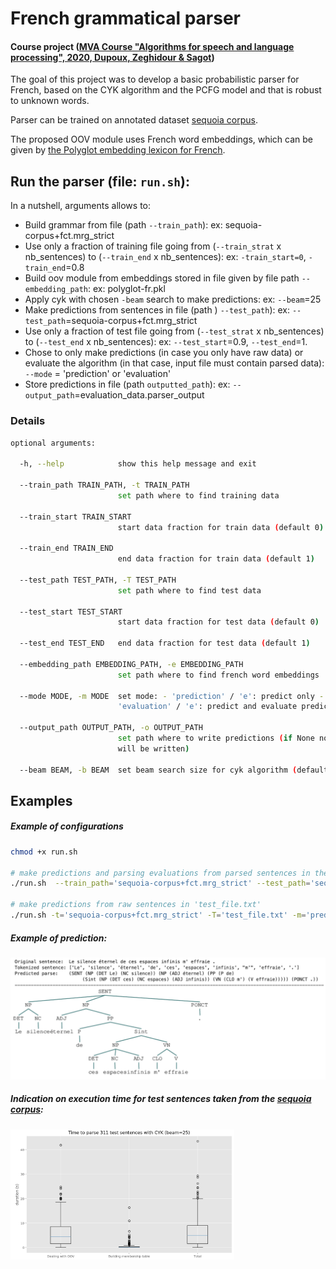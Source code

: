 

# French grammatical parser

#### Course project ([MVA Course "Algorithms for speech and language processing", 2020, Dupoux, Zeghidour & Sagot](https://github.com/edupoux/MVA_2020_SL)) 

The goal of this project was to develop a basic probabilistic parser for French, based on the CYK algorithm and the PCFG model and that is robust to unknown words.

Parser can be trained on annotated dataset [sequoia corpus](https://github.com/edupoux/MVA_2020_SL/blob/master/TD_%232/sequoia-corpus%2Bfct.mrg_strict).

 The proposed OOV module uses French word embeddings, which can be given by [the Polyglot embedding lexicon for French](https://sites.google.com/site/rmyeid/projects/polyglot).

## Run the parser (file: ```run.sh```):

In a nutshell, arguments allows to:

- Build grammar from file (path ```--train_path```): ex: sequoia-corpus+fct.mrg_strict
- Use only a fraction of training file going from (```--train_strat``` x nb_sentences) to  (```--train_end``` x nb_sentences): ex: ```-train_start=0```, ```-train_end```=0.8
- Build oov module from embeddings stored in file given by file path ```--embedding_path```: ex: polyglot-fr.pkl
- Apply  cyk with chosen ```-beam``` search to make predictions: ex: ```--beam```=25
- Make predictions from sentences in file (path ) ```--test_path```): ex:   ```--test_path```=sequoia-corpus+fct.mrg_strict
- Use only a fraction of test file going from (```--test_strat``` x nb_sentences) to  (```--test_end``` x nb_sentences): ex: ```--test_start```=0.9, ```--test_end```=1.
- Chose to only make predictions (in case you only have raw data) or evaluate the algorithm (in that case, input file must contain parsed data): ```--mode``` = 'prediction' or 'evaluation'
- Store predictions in file (path ```outputted_path```): ex: ```--output_path```=evaluation_data.parser_output

###  Details

```bash
optional arguments:

  -h, --help            show this help message and exit
  
  --train_path TRAIN_PATH, -t TRAIN_PATH
                        set path where to find training data
                        
  --train_start TRAIN_START
                        start data fraction for train data (default 0)
                        
  --train_end TRAIN_END
                        end data fraction for train data (default 1)
                        
  --test_path TEST_PATH, -T TEST_PATH
                        set path where to find test data
                        
  --test_start TEST_START
                        start data fraction for test data (default 0)
                        
  --test_end TEST_END   end data fraction for test data (default 1)
  
  --embedding_path EMBEDDING_PATH, -e EMBEDDING_PATH
                        set path where to find french word embeddings
                        
  --mode MODE, -m MODE  set mode: - 'prediction' / 'e': predict only -
                        'evaluation' / 'e': predict and evaluate predictions
                        
  --output_path OUTPUT_PATH, -o OUTPUT_PATH
                        set path where to write predictions (if None nothing
                        will be written)
                        
  --beam BEAM, -b BEAM  set beam search size for cyk algorithm (default 10)
```

## Examples

##### Example of configurations

```bash
chmod +x run.sh

# make predictions and parsing evaluations from parsed sentences in the last 10% of 'sequoia-corpus+fct.mrg_strict'
./run.sh  --train_path='sequoia-corpus+fct.mrg_strict' --test_path='sequoia-corpus+fct.mrg_strict' --mode='evaluation' --train_end=0.8 --test_start=0.9 --test_end=1 --beam=10 -e='polyglot-fr.pkl' --output_path='evaluation_data.parser_output'

# make predictions from raw sentences in 'test_file.txt'
./run.sh -t='sequoia-corpus+fct.mrg_strict' -T='test_file.txt' -m='prediction' --train_end=0.8 --test_start=0 -b=100 -e='polyglot-fr.pkl' -o='test_file_output.txt'
```



##### Example of prediction:

![](./image/les_espaces_infinis.png)



##### Indication on execution time for test sentences taken from the [sequoia corpus](https://github.com/edupoux/MVA_2020_SL/blob/master/TD_%232/sequoia-corpus%2Bfct.mrg_strict):

<img src="./image/execution_times.png" style="zoom:35%;" />
